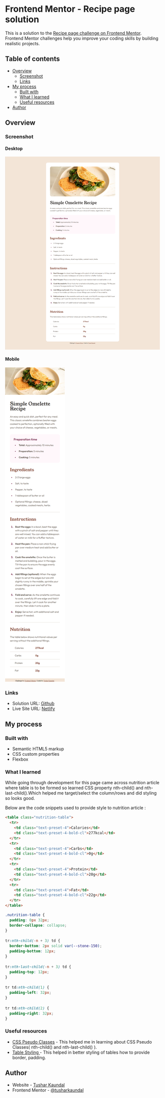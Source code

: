 # Frontend Mentor - Recipe page solution

This is a solution to the [Recipe page challenge on Frontend Mentor](https://www.frontendmentor.io/challenges/recipe-page-KiTsR8QQKm). Frontend Mentor challenges help you improve your coding skills by building realistic projects.

## Table of contents

- [Overview](#overview)
  - [Screenshot](#screenshot)
  - [Links](#links)
- [My process](#my-process)
  - [Built with](#built-with)
  - [What I learned](#what-i-learned)
  - [Useful resources](#useful-resources)
- [Author](#author)

## Overview

### Screenshot

#### Desktop

![](/assets/screenshot/desktop.png)

#### Mobile

![](/assets/screenshot/mobile.png)

### Links

- Solution URL: [Github](https://github.com/TusharKaundal/receipe-page)
- Live Site URL: [Netlify](https://recipe-main-page-tush-bold.netlify.app/)

## My process

### Built with

- Semantic HTML5 markup
- CSS custom properties
- Flexbox

### What I learned

While going through development for this page came across nutrition article where table is to be formed so learned CSS property
nth-child() and nth-last-child().Which helped me target/select the column/rows and did styling so looks good.

Below are the code snippets used to provide style to nutrition article :

```html
<table class="nutrition-table">
  <tr>
    <td class="text-preset-4">Calories</td>
    <td class="text-preset-4-bold-cl">277kcal</td>
  </tr>
  <tr>
    <td class="text-preset-4">Carbs</td>
    <td class="text-preset-4-bold-cl">0g</td>
  </tr>
  <tr>
    <td class="text-preset-4">Protein</td>
    <td class="text-preset-4-bold-cl">20g</td>
  </tr>
  <tr>
    <td class="text-preset-4">Fat</td>
    <td class="text-preset-4-bold-cl">22g</td>
  </tr>
</table>
```

```css
.nutrition-table {
  padding: 0px 32px;
  border-collapse: collapse;
}

tr:nth-child(-n + 3) td {
  border-bottom: 2px solid var(--stone-150);
  padding-bottom: 12px;
}

tr:nth-last-child(-n + 3) td {
  padding-top: 12px;
}

tr td:nth-child(1) {
  padding-left: 32px;
}

tr td:nth-child(2) {
  padding-right: 32px;
}
```

### Useful resources

- [CSS Pseudo Classes](https://www.w3schools.com/css/css_pseudo_classes.asp) - This helped me in learning about CSS Pseudo Classes( nth-child() and nth-last-child() ).
- [Table Styling ](https://www.w3schools.com/css/css_table.asp) - This helped in better styling of tables how to provide border, padding.

## Author

- Website - [Tushar Kaundal](https://recipe-main-page-tush-bold.netlify.app/)
- Frontend Mentor - [@tusharkaundal](https://www.frontendmentor.io/profile/TusharKaundal)
